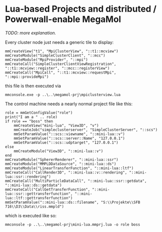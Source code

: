 # Lua-based Projects and distributed / Powerwall-enable MegaMol

*TODO: more explanation.*

Every cluster node just needs a generic tile to display:

```
mmCreateView("t1", "MpiClusterView", "::t1::mcview")
mmCreateModule("SimpleClusterClient", "::mcc")
mmCreateModule("MpiProvider", "::mpi")
mmCreateCall("SimpleClusterClientViewRegistration", "::t1::mcview::register", "::mcc::registerView")
mmCreateCall("MpiCall", "::t1::mcview::requestMpi", "::mpi::provideMpi")
```

this file is then executed via
```
mmconsole.exe -p ..\..\megamol-prj\mpiclusterview.lua
```

The control machine needs a nearly normal project file like this:

```
role = mmGetConfigValue("role")
print("I am a " .. role)
if role == "boss" then
    mmCreateView("mini-lua", "View3D", "v")
    mmCreateJob("simpleclusterserver", "SimpleClusterServer", "::scs")
    mmSetParamValue("::scs::viewname", "::mini-lua::v")
    mmSetParamValue("::scs::server::Name", "127.0.0.1")
    mmSetParamValue("::scs::udptarget", "127.0.0.1")
else
    mmCreateModule("View3D", "::mini-lua::v")
end
mmCreateModule("SphererRenderer", "::mini-lua::ssr")
mmCreateModule("MMPLDDataSource", "::mini-lua::ds")
mmCreateModule("LinearTransferFunction", "::mini-lua::ltf")
mmCreateCall("CallRender3D", "::mini-lua::v::rendering", "::mini-lua::ssr::rendering")
mmCreateCall("MultiParticleDataCall", "::mini-lua::ssr::getdata", "::mini-lua::ds::getdata")
mmCreateCall("CallGetTransferFunction", "::mini-lua::ssr::gettransferfunction", "::mini-lua::ltf::gettransferfunction")
mmSetParamValue("::mini-lua::ds::filename", "S:\\Projekte\\SFB 716\\D3\\Data\\riss.mmpld")

```

which is executed like so:

```
mmconsole -p ..\..\megamol-prj\mini-lua.mmprj.lua -o role boss
```
